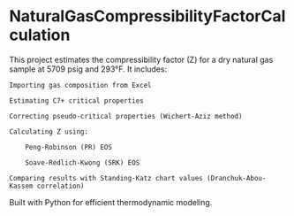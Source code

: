 # NaturalGasCompressibilityFactorCalculation

This project estimates the compressibility factor (Z) for a dry natural gas sample at 5709 psig and 293°F. It includes:

    Importing gas composition from Excel

    Estimating C7+ critical properties

    Correcting pseudo-critical properties (Wichert-Aziz method)

    Calculating Z using:

        Peng-Robinson (PR) EOS

        Soave-Redlich-Kwong (SRK) EOS

    Comparing results with Standing-Katz chart values (Dranchuk-Abou-Kassem correlation)

Built with Python for efficient thermodynamic modeling.
